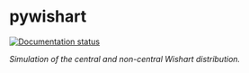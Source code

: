 # pywishart

<!-- badges: start -->
[![Documentation status](https://readthedocs.org/projects/pywishart/badge/)](http://pywishart.readthedocs.io)
<!-- badges: end -->

*Simulation of the central and non-central Wishart distribution.*

